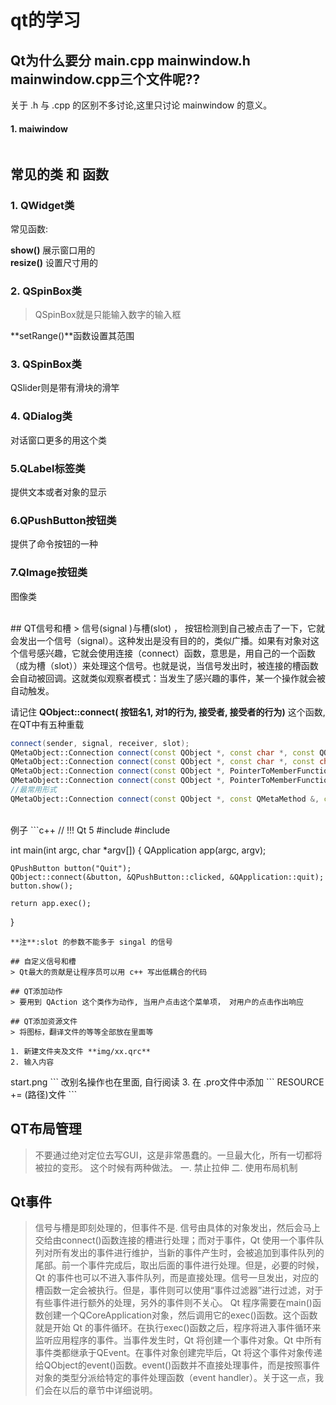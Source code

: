 # qt的学习
## Qt为什么要分 main.cpp mainwindow.h mainwindow.cpp三个文件呢??
关于 .h 与 .cpp 的区别不多讨论,这里只讨论 mainwindow 的意义。 
#### 1. maiwindow
```c++

```
## 常见的类 和 函数
### 1. QWidget类
常见函数:

**show()**  展示窗口用的  
**resize()**  设置尺寸用的

### 2. QSpinBox类
> QSpinBox就是只能输入数字的输入框  

**setRange()**函数设置其范围  

### 3. QSpinBox类
QSlider则是带有滑块的滑竿

### 4. QDialog类
对话窗口更多的用这个类

### 5.QLabel标签类  
提供文本或者对象的显示

### 6.QPushButton按钮类  
提供了命令按钮的一种

### 7.QImage按钮类  
图像类

<br>
## QT信号和槽
>  信号(signal )与槽(slot) ， 按钮检测到自己被点击了一下，它就会发出一个信号（signal）。这种发出是没有目的的，类似广播。如果有对象对这个信号感兴趣，它就会使用连接（connect）函数，意思是，用自己的一个函数（成为槽（slot））来处理这个信号。也就是说，当信号发出时，被连接的槽函数会自动被回调。这就类似观察者模式：当发生了感兴趣的事件，某一个操作就会被自动触发。

请记住 **QObject::connect( 按钮名1, 对1的行为, 接受者, 接受者的行为)** 这个函数, 在QT中有五种重载
```c++
connect(sender, signal, receiver, slot);
QMetaObject::Connection connect(const QObject *, const char *, const QObject *, const char *, Qt::ConnectionType);
QMetaObject::Connection connect(const QObject *, const char *, const char *, Qt::ConnectionType) const;
QMetaObject::Connection connect(const QObject *, PointerToMemberFunction, const QObject *, PointerToMemberFunction, Qt::ConnectionType)
QMetaObject::Connection connect(const QObject *, PointerToMemberFunction, Functor);//Functor ——> static函数，全局函数，lambda表达式
//最常用形式
QMetaObject::Connection connect(const QObject *, const QMetaMethod &, const QObject *, const QMetaMethod &, Qt::ConnectionType);
```

<br>
例子
```c++
// !!! Qt 5
#include <QApplication>
#include <QPushButton>

int main(int argc, char *argv[])
{
    QApplication app(argc, argv);

    QPushButton button("Quit");
    QObject::connect(&button, &QPushButton::clicked, &QApplication::quit);
    button.show();

    return app.exec();
}
```
**注**:slot 的参数不能多于 singal 的信号  

## 自定义信号和槽
> Qt最大的贡献是让程序员可以用 c++ 写出低耦合的代码

## QT添加动作 
> 要用到 QAction 这个类作为动作, 当用户点击这个菜单项， 对用户的点击作出响应

## QT添加资源文件
> 将图标，翻译文件的等等全部放在里面等

1. 新建文件夹及文件 **img/xx.qrc**
2. 输入内容
```
<RCC>
 <qresource prefix="/img">
     <file alias="start">start.png</file>
 </qresource>
</RCC>
```
改别名操作也在里面, 自行阅读
3. 在 .pro文件中添加
```
RESOURCE += (路径)文件
```


## QT布局管理
> 不要通过绝对定位去写GUI，这是非常愚蠢的。一旦最大化，所有一切都将被拉的变形。
这个时候有两种做法。 一. 禁止拉伸 二. 使用布局机制

## Qt事件
> 信号与槽是即刻处理的，但事件不是. 信号由具体的对象发出，然后会马上交给由connect()函数连接的槽进行处理；而对于事件，Qt 使用一个事件队列对所有发出的事件进行维护，当新的事件产生时，会被追加到事件队列的尾部。前一个事件完成后，取出后面的事件进行处理。但是，必要的时候，Qt 的事件也可以不进入事件队列，而是直接处理。信号一旦发出，对应的槽函数一定会被执行。但是，事件则可以使用“事件过滤器”进行过滤，对于有些事件进行额外的处理，另外的事件则不关心。
> Qt 程序需要在main()函数创建一个QCoreApplication对象，然后调用它的exec()函数。这个函数就是开始 Qt 的事件循环。在执行exec()函数之后，程序将进入事件循环来监听应用程序的事件。当事件发生时，Qt 将创建一个事件对象。Qt 中所有事件类都继承于QEvent。在事件对象创建完毕后，Qt 将这个事件对象传递给QObject的event()函数。event()函数并不直接处理事件，而是按照事件对象的类型分派给特定的事件处理函数（event handler）。关于这一点，我们会在以后的章节中详细说明。

